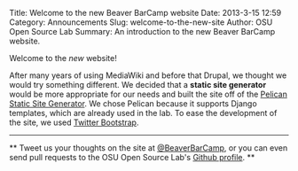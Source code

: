 Title: Welcome to the new Beaver BarCamp website
Date: 2013-3-15 12:59
Category: Announcements
Slug: welcome-to-the-new-site
Author: OSU Open Source Lab
Summary: An introduction to the new Beaver BarCamp website.

Welcome to the *new* website!

After many years of using MediaWiki and before that Drupal, we thought we would
try something different. We decided that a **static site generator** would be
more appropriate for our needs and built the site off of the [Pelican Static
Site Generator][1]. We chose Pelican because it supports Django templates,
which are already used in the lab. To ease the development of the site, we used
[Twitter Bootstrap][2].

----
** Tweet us your thoughts on the site at [@BeaverBarCamp][4], or you can even
send pull requests to the OSU Open Source Lab's [Github profile][3]. **


   [1]: http://blog.getpelican.com/
   [2]: http://twitter.github.com/bootstrap/
   [3]: https://github.com/osuosl/beaver-barcamp-pelican
   [4]: http://twitter.com/beaverbarcamp
